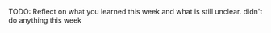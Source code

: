 TODO: Reflect on what you learned this week and what is still unclear.
didn't do anything this week
